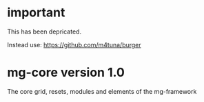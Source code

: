 # important
This has been depricated. 

Instead use: https://github.com/m4tuna/burger


# mg-core version 1.0
The core grid, resets, modules and elements of the mg-framework
